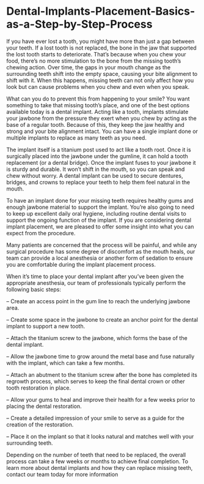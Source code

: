# Dental-Implants-Placement-Basics-as-a-Step-by-Step-Process
If you have ever lost a tooth, you might have more than just a gap between your teeth. If a lost tooth is not replaced, the bone in the jaw that supported the lost tooth starts to deteriorate. That’s because when you chew your food, there’s no more stimulation to the bone from the missing tooth’s chewing action. Over time, the gaps in your mouth change as the surrounding teeth shift into the empty space, causing your bite alignment to shift with it. When this happens, missing teeth can not only affect how you look but can cause problems when you chew and even when you speak.


What can you do to prevent this from happening to your smile? You want something to take that missing tooth’s place, and one of the best options available today is a dental implant. Acting like a tooth, implants stimulate your jawbone from the pressure they exert when you chew by acting as the base of a regular tooth. Because of this, they keep the jaw healthy and strong and your bite alignment intact. You can have a single implant done or multiple implants to replace as many teeth as you need.

The implant itself is a titanium post used to act like a tooth root. Once it is surgically placed into the jawbone under the gumline, it can hold a tooth replacement (or a dental bridge). Once the implant fuses to your jawbone it is sturdy and durable. It won’t shift in the mouth, so you can speak and chew without worry. A dental implant can be used to secure dentures, bridges, and crowns to replace your teeth to help them feel natural in the mouth.

To have an implant done for your missing teeth requires healthy gums and enough jawbone material to support the implant. You’re also going to need to keep up excellent daily oral hygiene, including routine dental visits to support the ongoing function of the implant. If you are considering dental implant placement, we are pleased to offer some insight into what you can expect from the procedure.

Many patients are concerned that the process will be painful, and while any surgical procedure has some degree of discomfort as the mouth heals, our team can provide a local anesthesia or another form of sedation to ensure you are comfortable during the implant placement process.

When it’s time to place your dental implant after you’ve been given the appropriate anesthesia, our team of professionals typically perform the following basic steps:

– Create an access point in the gum line to reach the underlying jawbone area.

– Create some space in the jawbone to create an anchor point for the dental implant to support a new tooth.

– Attach the titanium screw to the jawbone, which forms the base of the dental implant.

– Allow the jawbone time to grow around the metal base and fuse naturally with the implant, which can take a few months.

– Attach an abutment to the titanium screw after the bone has completed its regrowth process, which serves to keep the final dental crown or other tooth restoration in place.

– Allow your gums to heal and improve their health for a few weeks prior to placing the dental restoration.

– Create a detailed impression of your smile to serve as a guide for the creation of the restoration.

– Place it on the implant so that it looks natural and matches well with your surrounding teeth.

Depending on the number of teeth that need to be replaced, the overall process can take a few weeks or months to achieve final completion. To learn more about dental implants and how they can replace missing teeth, contact our team today for more information
